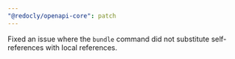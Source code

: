 ```yaml
---
"@redocly/openapi-core": patch
---
```


Fixed an issue where the `bundle` command did not substitute self-references with local references.
